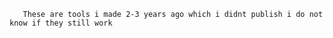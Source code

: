 



       These are tools i made 2-3 years ago which i didnt publish i do not know if they still work
